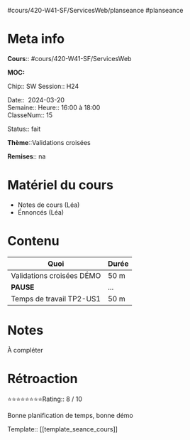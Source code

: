 #cours/420-W41-SF/ServicesWeb/planseance #planseance
# Meta info

**Cours**:: #cours/420-W41-SF/ServicesWeb 

**MOC:** 

Chip:: <span class="chip cours-2">SW</span>
Session:: H24

Date::  2024-03-20  
Semaine:: 
Heure:: 16:00 à 18:00  
ClasseNum:: 15

Status:: <span class="chip done">fait</span> 

**Thème**::Validations croisées

**Remises**:: <span class="chip na">na</span>

# Matériel du cours
* Notes de cours (Léa)
* Énnoncés (Léa)
# Contenu
| Quoi                      | Durée |
| ------------------------- | ----- |
| Validations croisées DÉMO | 50 m  |
| **PAUSE**                 | ...   |
| Temps de travail TP2-US1  | 50 m  |
# Notes
À compléter

# Rétroaction
⭐⭐⭐⭐⭐⭐⭐⭐Rating:: 8 / 10

Bonne planification de temps, bonne démo

Template:: [[template_seance_cours]]